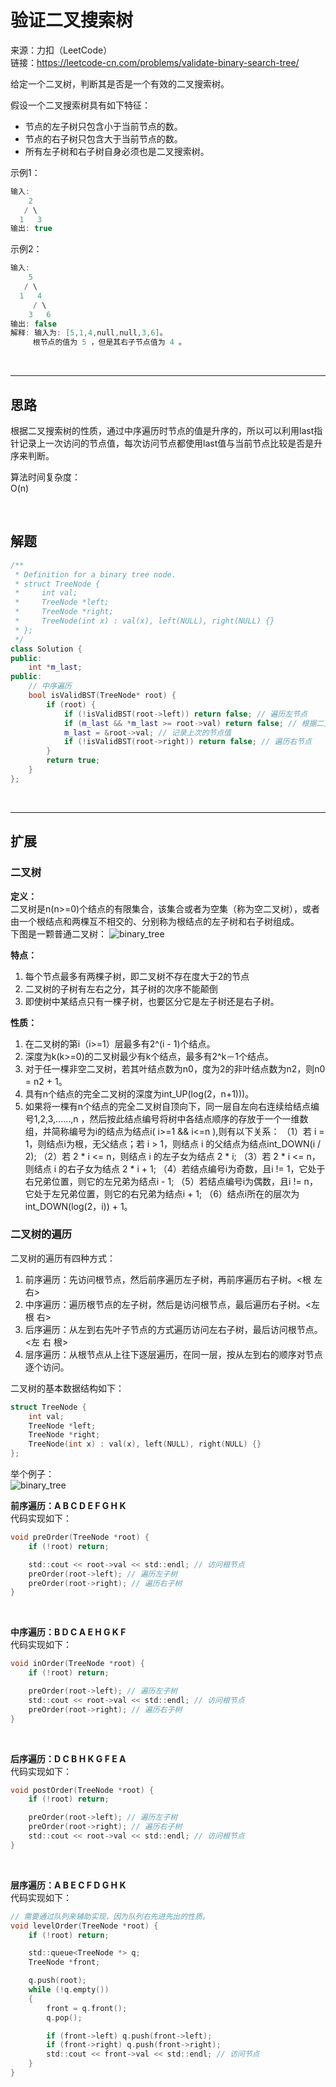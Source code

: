 # 验证二叉搜索树

来源：力扣（LeetCode）  
链接：<https://leetcode-cn.com/problems/validate-binary-search-tree/>

给定一个二叉树，判断其是否是一个有效的二叉搜索树。

假设一个二叉搜索树具有如下特征：

* 节点的左子树只包含小于当前节点的数。
* 节点的右子树只包含大于当前节点的数。
* 所有左子树和右子树自身必须也是二叉搜索树。

示例1：

``` c++
输入:
    2
   / \
  1   3
输出: true
```

示例2：

``` c++
输入:
    5
   / \
  1   4
     / \
    3   6
输出: false
解释: 输入为: [5,1,4,null,null,3,6]。
     根节点的值为 5 ，但是其右子节点值为 4 。
```

</br>

---

## 思路

根据二叉搜索树的性质，通过中序遍历时节点的值是升序的，所以可以利用last指针记录上一次访问的节点值，每次访问节点都使用last值与当前节点比较是否是升序来判断。

算法时间复杂度：  
O(n)

</br>

## 解题

``` c++
/**
 * Definition for a binary tree node.
 * struct TreeNode {
 *     int val;
 *     TreeNode *left;
 *     TreeNode *right;
 *     TreeNode(int x) : val(x), left(NULL), right(NULL) {}
 * };
 */
class Solution {
public:
    int *m_last;
public:
    // 中序遍历
    bool isValidBST(TreeNode* root) {
        if (root) {
            if (!isValidBST(root->left)) return false; // 遍历左节点
            if (m_last && *m_last >= root->val) return false; // 根据二叉搜索树的性质，可知中序遍历的节点值是升序的，通过此处判断可知是不是二叉搜索树
            m_last = &root->val; // 记录上次的节点值
            if (!isValidBST(root->right)) return false; // 遍历右节点
        }
        return true;
    }
};
```

</br>

---

## 扩展

### 二叉树

**定义：**  
二叉树是n(n>=0)个结点的有限集合，该集合或者为空集（称为空二叉树），或者由一个根结点和两棵互不相交的、分别称为根结点的左子树和右子树组成。  
下图是一颗普通二叉树：
![binary_tree](img/binary_tree.png)

**特点：**

1. 每个节点最多有两棵子树，即二叉树不存在度大于2的节点
2. 二叉树的子树有左右之分，其子树的次序不能颠倒
3. 即使树中某结点只有一棵子树，也要区分它是左子树还是右子树。

**性质：**  

1. 在二叉树的第i（i>=1）层最多有2^(i - 1)个结点。
2. 深度为k(k>=0)的二叉树最少有k个结点，最多有2^k－1个结点。
3. 对于任一棵非空二叉树，若其叶结点数为n0，度为2的非叶结点数为n2，则n0 = n2 + 1。
4. 具有n个结点的完全二叉树的深度为int_UP(log(2，n+1)))。
5. 如果将一棵有n个结点的完全二叉树自顶向下，同一层自左向右连续给结点编号1,2,3,......,n ，然后按此结点编号将树中各结点顺序的存放于一个一维数组，并简称编号为i的结点为结点i( i>=1 && i<=n ),则有以下关系：
（1）若 i = 1，则结点i为根，无父结点；若 i > 1，则结点 i 的父结点为结点int_DOWN(i / 2);
（2）若 2 * i <= n，则结点 i 的左子女为结点 2 * i;
（3）若 2 * i <= n，则结点 i 的右子女为结点 2 * i + 1;
（4）若结点编号i为奇数，且i != 1，它处于右兄弟位置，则它的左兄弟为结点i - 1;
（5）若结点编号i为偶数，且i != n，它处于左兄弟位置，则它的右兄弟为结点i + 1;
（6）结点i所在的层次为 int_DOWN(log(2，i)) + 1。

### 二叉树的遍历

二叉树的遍历有四种方式：

1. 前序遍历：先访问根节点，然后前序遍历左子树，再前序遍历右子树。<根 左 右>
2. 中序遍历：遍历根节点的左子树，然后是访问根节点，最后遍历右子树。<左 根 右>
3. 后序遍历：从左到右先叶子节点的方式遍历访问左右子树，最后访问根节点。<左 右 根>
4. 层序遍历：从根节点从上往下逐层遍历，在同一层，按从左到右的顺序对节点逐个访问。

二叉树的基本数据结构如下：

``` c
struct TreeNode {
    int val;
    TreeNode *left;
    TreeNode *right;
    TreeNode(int x) : val(x), left(NULL), right(NULL) {}
};
```

举个例子：  
![binary_tree](img/binary_tree.png)

**前序遍历：A B C D E F G H K**  
代码实现如下：

``` c
void preOrder(TreeNode *root) {
    if (!root) return;

    std::cout << root->val << std::endl; // 访问根节点
    preOrder(root->left); // 遍历左子树
    preOrder(root->right); // 遍历右子树
}
```

</br>

**中序遍历：B D C A E H G K F**  
代码实现如下：

``` c
void inOrder(TreeNode *root) {
    if (!root) return;

    preOrder(root->left); // 遍历左子树
    std::cout << root->val << std::endl; // 访问根节点
    preOrder(root->right); // 遍历右子树
}
```

</br>

**后序遍历：D C B H K G F E A**  
代码实现如下：

``` c
void postOrder(TreeNode *root) {
    if (!root) return;

    preOrder(root->left); // 遍历左子树
    preOrder(root->right); // 遍历右子树
    std::cout << root->val << std::endl; // 访问根节点
}
```

</br>

**层序遍历：A B E C F D G H K**  
代码实现如下：

``` c
// 需要通过队列来辅助实现，因为队列右先进先出的性质。
void levelOrder(TreeNode *root) {
    if (!root) return;

    std::queue<TreeNode *> q;
    TreeNode *front;

    q.push(root);
    while (!q.empty())
    {
        front = q.front();
        q.pop();

        if (front->left) q.push(front->left);
        if (front->right) q.push(front->right);
        std::cout << front->val << std::endl; // 访问节点
    }
}
```
